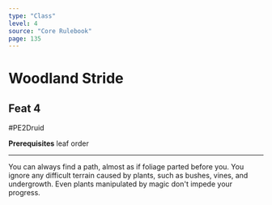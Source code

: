 ```yaml
---
type: "Class"
level: 4
source: "Core Rulebook"
page: 135
---
```

# Woodland Stride
## Feat 4
#PE2Druid

**Prerequisites** leaf order

---
You can always find a path, almost as if foliage parted before you. You ignore any difficult terrain caused by plants, such as bushes, vines, and undergrowth. Even plants manipulated by magic don't impede your progress.